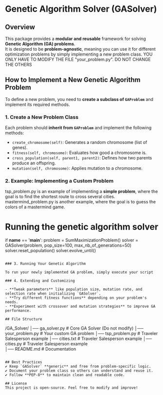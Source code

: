 # Genetic Algorithm Solver (GASolver)

## Overview
This package provides a **modular and reusable** framework for solving **Genetic Algorithm (GA) problems**.  
It is designed to be **problem-agnostic**, meaning you can use it for different optimization problems by simply implementing a new problem class.
YOU ONLY HAVE TO MODIFY THE FILE "your_problem.py". DO NOT CHANGE THE OTHERS

## How to Implement a New Genetic Algorithm Problem

To define a new problem, you need to **create a subclass of `GAProblem`** and implement its required methods.

### 1. Create a New Problem Class

Each problem should **inherit from `GAProblem`** and implement the following methods:

- `create_chromosome(self)`: Generates a random chromosome (list of genes).
- `fitness(self, chromosome)`: Evaluates how good a chromosome is.
- `cross_population(self, parent1, parent2)`: Defines how two parents produce an offspring.
- `mutation(self, chromosome)`: Applies mutation to a chromosome.

### 2. Example: Implementing a Custom Problem

tsp_problem.py is an example of implementing a **simple problem**, where the goal is to find the shortest route to cross several cities.
mastermind_problem.py is another example, where the goal is to guess the colors of a mastermind game.


# Running the genetic algorithm solver
if __name__ == '__main__':
    problem = SumMaximizationProblem()
    solver = GASolver(problem, pop_size=100, max_nb_of_generations=50)
    solver.reset_population()
    solver.evolve_until()
```

### 3. Running Your Genetic Algorithm

To run your newly implemented GA problem, simply execute your script

### 4. Extending and Customizing

- **Tweak parameters** like population size, mutation rate, and selection rate when initializing `GASolver`.
- **Try different fitness functions** depending on your problem's needs.
- **Experiment with crossover and mutation strategies** to improve GA performance.

## File Structure

```
/GA_Solver/
│── ga_solver.py          # Core GA Solver (Do not modify)
│── your_problem.py       # Your custom GA problem
│── tsp_problem.py        # Traveler Salesperson example
│── cities.txt            # Traveler Salesperson example
│── cities.py             # Traveler Salesperson example			
│── README.md             # Documentation
```

## Best Practices
✔ Keep `GASolver` **generic** and free from problem-specific logic.  
✔ Document your problem class so others can understand and reuse it.  
✔ Follow **PEP-8** to maintain clean and readable code.  

## License
This project is open-source. Feel free to modify and improve! 
